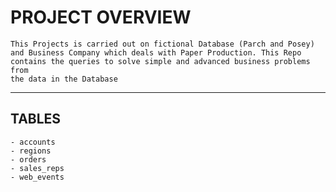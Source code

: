 # PROJECT OVERVIEW
    This Projects is carried out on fictional Database (Parch and Posey) and Business Company which deals with Paper Production. This Repo contains the queries to solve simple and advanced business problems from
    the data in the Database
-------------------------------------------------------------------------------------------------
## TABLES
    - accounts
    - regions
    - orders
    - sales_reps
    - web_events




